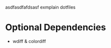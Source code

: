 asdfasdfafdsasf
exmplain dotfiles

Optional Dependencies
=====================

- wdiff & colordiff

